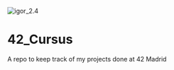 ![igor_2.4](https://www.42network.org/wp-content/themes/e42-network/img/42-network-logo.svg)

# 42_Cursus

A repo to keep track of my projects done at 42 Madrid
